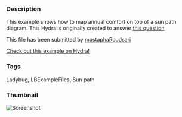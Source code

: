 ### Description 
This example shows how to map annual comfort on top of a sun path diagram. This Hydra is originally created to answer [this question](http://www.grasshopper3d.com/group/ladybug/forum/topic/show?id=2985220%3ATopic%3A1399454&xg_source=msg)

This file has been submitted by [mostaphaRoudsari](https://github.com/mostaphaRoudsari)

[Check out this example on Hydra!](http://hydrashare.github.io/hydra/viewer?owner=mostaphaRoudsari&fork=hydra_1&id=Map_Annual_Comfort_on_Sunpath)
### Tags 
Ladybug, LBExampleFiles, Sun path
### Thumbnail 
![Screenshot](https://raw.githubusercontent.com/mostaphaRoudsari/hydra/master/Map_Annual_Comfort_on_Sunpath/thumbnail.png)

